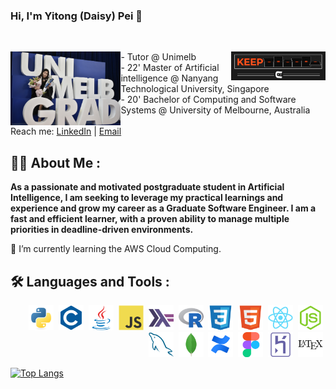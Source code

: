 ### Hi, I'm Yitong (Daisy) Pei 👋



<br />
<p align="center">
    <img align="left" src="https://github.com/1tongp/1tongp/blob/main/IMG_1172.JPG" alt="Profile Image" width="35%" height="35%">
     <img align="right" src="https://github.com/1tongp/1tongp/blob/main/coder_gif.gif" alt="gif" width="30%" height="30%">

  <p clear="right">
    - Tutor @ Unimelb <br />
    - 22' Master of Artificial intelligence @ Nanyang Technological University, Singapore <br />
    - 20' Bachelor of Computing and Software Systems @ University of Melbourne, Australia 
    <br />
<!--     <a href="https://room-of-requirement.atlassian.net/wiki/spaces/ROR/pages/14975667/Introduction"><strong>Explore the project Confluence 
    page »</strong></a> -->
    <br />
    Reach me: 
    <a href="https://www.linkedin.com/in/daisy-pei-b67763211/">LinkedIn</a>
    |
    <a href="mailto:yitongp22@gmail.com?">Email</a>
  </p>
</p>

## 👩‍💻 About Me : 

**As a passionate and motivated postgraduate student in Artificial Intelligence, I am seeking to leverage my practical learnings and experience and grow my career as a Graduate Software Engineer. I am a fast and efficient learner, with a proven ability to manage multiple priorities in deadline-driven environments.**


🌱 I’m currently learning the AWS Cloud Computing. 


## :hammer_and_wrench: Languages and Tools :
<div align="center">
<div align="right">
  <img src="https://github.com/1tongp/1tongp/blob/main/icons/python.svg" title="Python" alt="Python" width="40" height="40"/>&nbsp;
  <img src="https://github.com/1tongp/1tongp/blob/main/icons/c-plain.svg" title="C" alt="C" width="40" height="40"/>&nbsp;
  <img src="https://github.com/1tongp/1tongp/blob/main/icons/java.svg" title="Java" alt="Java" width="40" height="40"/>&nbsp;
  <img src="https://github.com/1tongp/1tongp/blob/main/icons/javascript.svg" title="JavaScript" alt="JavaScript" width="40" height="40"/>&nbsp;
  <img src="https://github.com/1tongp/1tongp/blob/main/icons/haskell.svg" title="Haskell" alt="Haskell" width="40" height="40"/>&nbsp;
  <img src="https://github.com/1tongp/1tongp/blob/main/icons/r.svg" title="R" alt="R" width="40" height="40"/>&nbsp;
  <img src="https://github.com/1tongp/1tongp/blob/main/icons/css3.svg" title="CSS3" alt="css3" width="40" height="40"/>&nbsp;
  <img src="https://github.com/1tongp/1tongp/blob/main/icons/html5.svg" title="HTML5" alt="html5" width="40" height="40"/>&nbsp;
  <img src="https://github.com/1tongp/1tongp/blob/main/icons/react.svg" title="React" alt="React" width="40" height="40"/>&nbsp;
  <img src="https://github.com/1tongp/1tongp/blob/main/icons/nodejs.svg" title="NodeJS" alt="NodeJS" width="40" height="40"/>&nbsp;
  <img src="https://github.com/1tongp/1tongp/blob/main/icons/mysql.svg" title="MySQL" alt="MySQL" width="40" height="40"/>&nbsp;
  <img src="https://github.com/1tongp/1tongp/blob/main/icons/mongodb.svg" title="MongoDB" alt="MongoDB" width="40" height="40"/>&nbsp;
  <img src="https://github.com/1tongp/1tongp/blob/main/icons/confluence.svg" title="Confluence" alt="Confluence" width="40" height="40"/>&nbsp;
  <img src="https://github.com/1tongp/1tongp/blob/main/icons/figma.svg" title="Figma" alt="Figma" width="40" height="40"/>&nbsp;
  <img src="https://github.com/1tongp/1tongp/blob/main/icons/heroku.svg" title="Heroku" alt="Heroku" width="40" height="40"/>&nbsp;
  <img src="https://github.com/1tongp/1tongp/blob/main/icons/latex.svg" title="Latex" alt="Latex" width="40" height="40"/>&nbsp;
  
  
  
</div>
<div align="left">
    
[![Top Langs](https://github-readme-stats.vercel.app/api/top-langs/?username=1tongp&layout=compact&theme=vision-friendly-dark)](https://github.com/anuraghazra/github-readme-stats)

</div>
</div>
